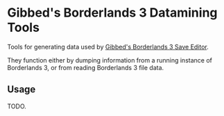 # Gibbed's Borderlands 3 Datamining Tools

Tools for generating data used by [Gibbed's Borderlands 3 Save Editor](https://github.com/gibbed/Gibbed.Borderlands3).

They function either by dumping information from a running instance of Borderlands 3, or from reading Borderlands 3 file data.

## Usage

TODO.
